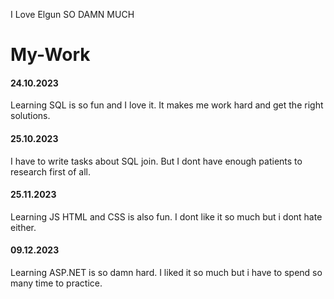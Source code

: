 I Love Elgun SO DAMN MUCH

# My-Work

<h4> 24.10.2023 </h4>

Learning SQL is so fun and I love it. It makes me work hard and get the right solutions.

<h4> 25.10.2023 </h4>

I have to write tasks about SQL join. But I dont have enough patients to research first of all. 


<h4> 25.11.2023 </h4>

Learning JS HTML and CSS is also fun. I dont like it so much but i dont hate either.

<h4> 09.12.2023 </h4>

Learning ASP.NET is so damn hard. I liked it so much but i have to spend so many time to practice.
